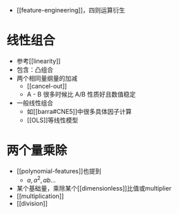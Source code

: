 - [[feature-engineering]]，四则运算衍生
# 线性组合
- 参考[[linearity]]
- 包含：凸组合
- 两个相同量纲量的加减
  - [[cancel-out]]
  - A - B 很多时候比 A/B 性质好且数值稳定
- 一般线性组合
  - 如[[barra#CNE5]]中很多具体因子计算
  - [[OLS]]等线性模型
# 两个量乘除
- [[polynomial-features]]也提到
  - $a,a^2,ab...$
- 某个基础量，乘除某个[[dimensionless]]比值或multiplier
- [[multiplication]]
- [[division]]